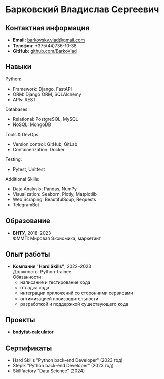 # Барковский Владислав Сергеевич 

## Контактная информация
- **Email:** barkovsky.vlad@gmail.com  
- **Телефон:** +375(44)736-10-38   
- **GitHub:** [github.com/BarkoVlad](https://github.com/BarkoVlad)  

## Навыки
Python:

- Framework: Django, FastAPI
- ORM: Django ORM, SQLAlchemy
- APls: REST

Databases:
- Relational: PostgreSQL, MySQL
- NoSQL: MongoDB

Tools & DevOps:
- Version control: GitHub, GitLab
- Containerization: Docker

Testing:
- Pytest, Unittest

Additional Skills:
- Data Analysis: Pandas, NumPy
- Visualization: Seaborn, Plotly, Matplotlib
- Web Scraping: BeautifulSoup, Requests
- TelegramBot


## Образование
- **БНТУ**, 2018–2023  
  ФММП: Мировая Экономика, маркетинг  

## Опыт работы
- **Компания "Hard Skills"**, 2022–2023  
  Должность: Python-trainee  
  Обязанности:  
  - написание и тестирование кода  
  - отладка кода  
  - интеграции приложений со сторонними сервисами
  - оптимизацией производительности
  - разработкой и поддержкой существующего кода

## Проекты
- **[bodyfat-calculator](https://github.com/BarkoVlad/-bodyfat-calculator)**  
  

## Сертификаты
- Hard Skills "Python back-end Developer" (2023 год)
- Stepik "Python back-end Developer" (2023 год)
- Skillfactory "Data Science" (2024) 